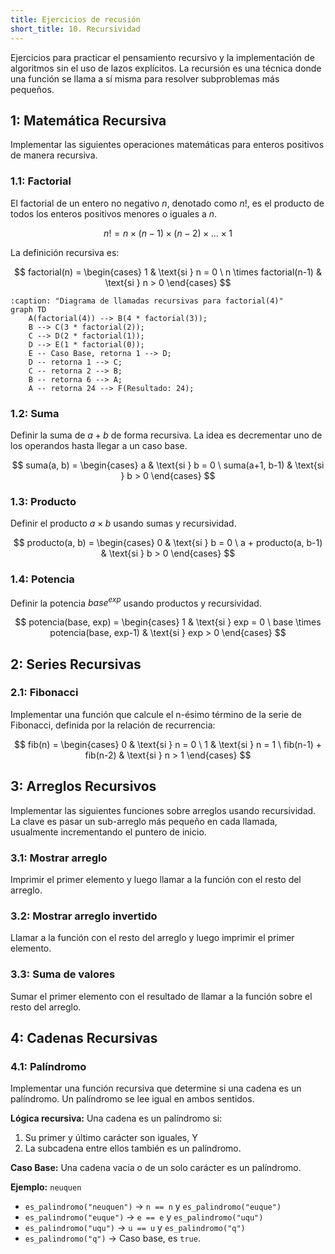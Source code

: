 ```yaml
---
title: Ejercicios de recusión
short_title: 10. Recursividad
---
```


Ejercicios para practicar el pensamiento recursivo y la implementación de
algoritmos sin el uso de lazos explícitos. La recursión es una técnica donde una
función se llama a sí misma para resolver subproblemas más pequeños.

## 1: Matemática Recursiva

Implementar las siguientes operaciones matemáticas para enteros positivos de
manera recursiva.

### 1.1: Factorial

El factorial de un entero no negativo $n$, denotado como $n!$, es el producto de
todos los enteros positivos menores o iguales a $n$.

$$ n! = n \times (n-1) \times (n-2) \times \dots \times 1 $$

La definición recursiva es:

$$
factorial(n) =
\begin{cases}
1 & \text{si } n = 0 \
n \times factorial(n-1) & \text{si } n > 0
\end{cases}
$$

```{mermaid}
:caption: "Diagrama de llamadas recursivas para factorial(4)"
graph TD
    A(factorial(4)) --> B(4 * factorial(3));
    B --> C(3 * factorial(2));
    C --> D(2 * factorial(1));
    D --> E(1 * factorial(0));
    E -- Caso Base, retorna 1 --> D;
    D -- retorna 1 --> C;
    C -- retorna 2 --> B;
    B -- retorna 6 --> A;
    A -- retorna 24 --> F(Resultado: 24);
```

### 1.2: Suma

Definir la suma de $a+b$ de forma recursiva. La idea es decrementar uno de los
operandos hasta llegar a un caso base.

$$
suma(a, b) =
\begin{cases}
a & \text{si } b = 0 \
suma(a+1, b-1) & \text{si } b > 0
\end{cases}
$$

### 1.3: Producto

Definir el producto $a \times b$ usando sumas y recursividad.

$$
producto(a, b) =
\begin{cases}
0 & \text{si } b = 0 \
a + producto(a, b-1) & \text{si } b > 0
\end{cases}
$$

### 1.4: Potencia

Definir la potencia $base^{exp}$ usando productos y recursividad.

$$
potencia(base, exp) =
\begin{cases}
1 & \text{si } exp = 0 \
base \times potencia(base, exp-1) & \text{si } exp > 0
\end{cases}
$$

## 2: Series Recursivas

### 2.1: Fibonacci

Implementar una función que calcule el n-ésimo término de la serie de Fibonacci,
definida por la relación de recurrencia:

$$
fib(n) =
\begin{cases}
0 & \text{si } n = 0 \
1 & \text{si } n = 1 \
fib(n-1) + fib(n-2) & \text{si } n > 1
\end{cases}
$$

## 3: Arreglos Recursivos

Implementar las siguientes funciones sobre arreglos usando recursividad. La
clave es pasar un sub-arreglo más pequeño en cada llamada, usualmente
incrementando el puntero de inicio.

### 3.1: Mostrar arreglo

Imprimir el primer elemento y luego llamar a la función con el resto del
arreglo.

### 3.2: Mostrar arreglo invertido

Llamar a la función con el resto del arreglo y luego imprimir el primer
elemento.

### 3.3: Suma de valores

Sumar el primer elemento con el resultado de llamar a la función sobre el resto
del arreglo.

## 4: Cadenas Recursivas

### 4.1: Palíndromo

Implementar una función recursiva que determine si una cadena es un palíndromo.
Un palíndromo se lee igual en ambos sentidos.

**Lógica recursiva:** Una cadena es un palíndromo si:

1.  Su primer y último carácter son iguales, Y
2.  La subcadena entre ellos también es un palíndromo.

**Caso Base:** Una cadena vacía o de un solo carácter es un palíndromo.

**Ejemplo:** `neuquen`

- `es_palindromo("neuquen")` -> `n == n` y `es_palindromo("euque")`
- `es_palindromo("euque")` -> `e == e` y `es_palindromo("uqu")`
- `es_palindromo("uqu")` -> `u == u` y `es_palindromo("q")`
- `es_palindromo("q")` -> Caso base, es `true`.

```

```
